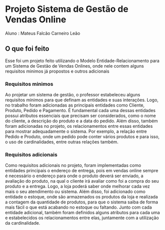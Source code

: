 # Projeto Sistema de Gestão de Vendas Online
Aluno : Mateus Falcão Carneiro Leão

## O que foi feito
Esse foi um projeto feito utilizando o Modelo Entidade-Relacionamento para um Sistema de Gestão de Vendas Onlines, onde nele contem alguns requisitos minimos já propostos e outros adicionais

### Requisitos minimos
Ao projetar um sistema de gestão, o professor estabeleceu alguns requisitos mínimos para que definam as entidades e suas interações. Logo, no trabalho foram adicionadas as principais entidades como Cliente, Produto, Pedido e Pagamento. É fundamental cada uma dessas entidades possui atributos essenciais que precisam ser considerados, como o nome do cliente, a descrição do produto e a data do pedido. Além disso, também foram adicionadas no projeto, os relacionamentos entre essas entidades para mostrar adequadamente o sistema. Por exemplo, a relação entre Pedido e Produto, onde um pedido pode conter vários produtos e para isso, o uso de cardinalidades, entre outras relações também.

### Requisitos adicionais
Como requisitos adicionais no projeto, foram implementadas como entidades principais o endereço de entrega, pois em vendas online sempre é necessário o endereço para onde o produto deverá ser enviado, a avaliação do produto, na qual o cliente irá avaliar como foi a compra do seu produto e a entrega. Logo, a loja poderá saber onde melhorar cada vez mais o seu atendimento ou sistema. Além disso, foi adicionado como entidade o estoque, onde são armazenados os produtos da loja e realizada a contagem da quantidade de produtos, para que o sistema saiba de forma mais fácil o que está acabando no estoque ou faltando. Junto com cada entidade adicional, também foram definidos alguns atributos para cada uma e estabelecidos os relacionamentos entre elas, juntamente com a utilização da cardinalidade.
